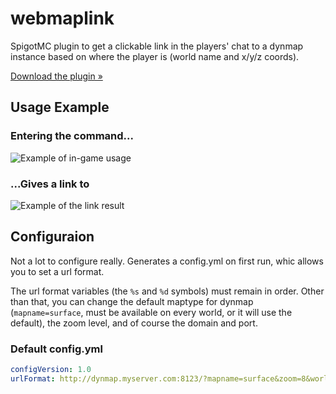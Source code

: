 # webmaplink
SpigotMC plugin to get a clickable link in the players' chat to a dynmap instance based on where the player is (world name and x/y/z coords).

[Download the plugin &raquo;](https://github.com/interflare/spigot-webmaplink/releases)

## Usage Example

### Entering the command...
![Example of in-game usage](https://raw.githubusercontent.com/interflare/webmaplink/eacbcba8b354b482e3f21351190e036efc437c52/assets/img/chatexample.png)

### ...Gives a link to
![Example of the link result](https://raw.githubusercontent.com/interflare/webmaplink/1f97821f900abb4aae25e7537543e31f1efc2e9b/assets/img/linkresult.png)

## Configuraion
Not a lot to configure really. Generates a config.yml on first run, whic allows you to set a url format.

The url format variables (the `%s` and `%d` symbols) must remain in order. Other than that, you can change the default maptype for dynmap (`mapname=surface`, must be available on every world, or it will use the default), the zoom level, and of course the domain and port.

### Default config.yml
```yml
configVersion: 1.0
urlFormat: http://dynmap.myserver.com:8123/?mapname=surface&zoom=8&worldname=%s&x=%d&y=%d&z=%d
```
